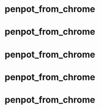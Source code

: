 # penpot_from_chrome
# penpot_from_chrome
# penpot_from_chrome
# penpot_from_chrome
# penpot_from_chrome

